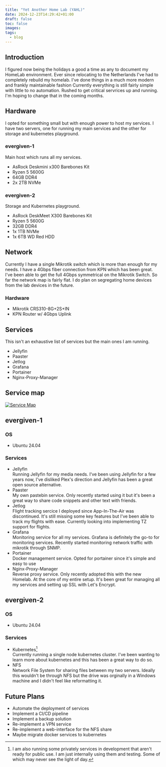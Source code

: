 ```yaml
---
title: "Yet Another Home Lab (YAHL)"
date: 2024-12-23T14:29:42+01:00
draft: false
toc: false
images:
tags:
  - blog
---
```

## Introduction
I figured now being the holidays a good a time as any to document my HomeLab environment. Ever since relocating to the Netherlands I've had to completely rebuild my homelab. I've done things in a much more modern and frankly maintainable fashion
Currently everything is still fairly simple with little to no automation. Rushed to get critical servrices up and running. I'm hoping to change that in the coming months.

## Hardware
  I opted for something small but with enough power to host my services. I have two servers, one for running my main services and the other for storage and kubernetes playground.

### evergiven-1
  Main host which runs all my services.
- AsRock Deskmini x300 Barebones Kit
- Ryzen 5 5600G
- 64GB DDR4
- 2x 2TB NVMe
### evergiven-2
  Storage and Kubernetes playground.
- AsRock DeskMeet X300 Barebones Kit
- Ryzen 5 5600G
- 32GB DDR4
- 1x 1TB NVMe
- 1x 6TB WD Red HDD

## Network
Currently I have a single Mikrotik switch which is more than enough for my needs. I have a 4Gbps fiber connection from KPN which has been great. I've been able to get the full 4Gbps symmetrical on the Mikrotik Switch. So far the network map is fairly flat. I do plan on segregating home devices from the lab devices in the future.
### Hardware
- Mikrotik CRS310-8G+2S+IN
- KPN Router w/ 4Gbps Uplink

## Services
This isn't an exhaustive list of services but the main ones I am running.
- Jellyfin
- Paaster
- Jetlog
- Grafana
- Portainer
- Nginx-Proxy-Manager

## Service map
[![Service Map](/netmap.webp)](/netmap.webp)
## evergiven-1
### OS
- Ubuntu 24.04
### Services
- Jellyfin\
  Running Jellyfin for my media needs. I've been using Jellyfin for a few years now, I've disliked Plex's direction and Jellyfin has been a great open source alternative.
- Paaster\
  My own pastebin service. Only recently started using it but it's been a great way to share code snippets and other text with friends.
- Jetlog\
  Flight tracking sercice I deployed since App-In-The-Air was discontinued. It's still missing some key features but I've been able to track my flights with ease. Currently looking into implementing TZ support for flights.
- Grafana\
  Monitoring service for all my services. Grafana is definitely the go-to for monitoring services. Recently started monitoring network traffic with mikrotik through SNMP.
- Portainer\
  Docker management service. Opted for portainer since it's simple and easy to use
- Nginx-Proxy-Manager\
  Reverse proxy service. Only recently adopted this with the new Homelab. At the core of my entire setup. It's been great for managing all my services and setting up SSL with Let's Encrypt.

## evergiven-2
### OS
- Ubuntu 24.04
### Services
- Kubernetes[^1]\
  Currently running a single node kubernetes cluster. I've been wanting to learn more about kubernetes and this has been a great way to do so.
- NFS\
  Network File System for sharing files between my two servers. Ideally this wouldn't be through NFS but the drive was orginally in a Windows machine and I didn't feel like reformatting it.

## Future Plans
- Automate the deployment of services
- Implement a CI/CD pipeline
- Implement a backup solution
- Re-implement a VPN service
- Re-implement a web-interface for the NFS share
- Maybe migrate docker services to kubernetes

[^1]: I am also running some privately services in development that aren't ready for public use. I am just internally using them and testing. Some of which may never see the light of day.
